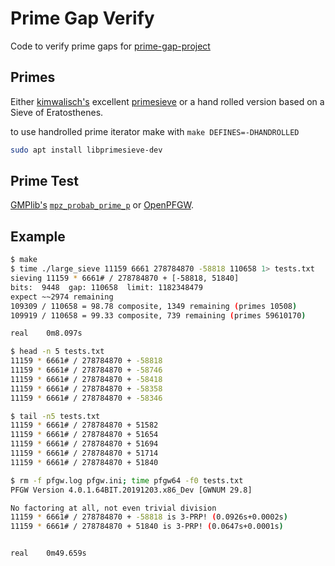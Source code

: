 # Prime Gap Verify

Code to verify prime gaps for [prime-gap-project](https://github.com/primegap-list-project/prime-gap-list/)

## Primes

Either [kimwalisch's](https://github.com/kimwalisch/)
excellent [primesieve](https://github.com/kimwalisch/primesieve)
or a hand rolled version based on a Sieve of Eratosthenes.

to use handrolled prime iterator make with `make DEFINES=-DHANDROLLED`

```bash
sudo apt install libprimesieve-dev
```

## Prime Test

[GMPlib's](https://gmplib.org/)
[`mpz_probab_prime_p`](https://gmplib.org/manual/Number-Theoretic-Functions#Number-Theoretic-Functions)
or [OpenPFGW](https://sourceforge.net/projects/openpfgw/).

## Example

```bash
$ make
$ time ./large_sieve 11159 6661 278784870 -58818 110658 1> tests.txt
sieving 11159 * 6661# / 278784870 + [-58818, 51840]
bits:  9448  gap: 110658  limit: 1182348479
expect ~~2974 remaining
109309 / 110658 = 98.78 composite, 1349 remaining (primes 10508)
109919 / 110658 = 99.33 composite, 739 remaining (primes 59610170)

real	0m8.097s

$ head -n 5 tests.txt
11159 * 6661# / 278784870 + -58818
11159 * 6661# / 278784870 + -58746
11159 * 6661# / 278784870 + -58418
11159 * 6661# / 278784870 + -58358
11159 * 6661# / 278784870 + -58346

$ tail -n5 tests.txt
11159 * 6661# / 278784870 + 51582
11159 * 6661# / 278784870 + 51654
11159 * 6661# / 278784870 + 51694
11159 * 6661# / 278784870 + 51714
11159 * 6661# / 278784870 + 51840

$ rm -f pfgw.log pfgw.ini; time pfgw64 -f0 tests.txt
PFGW Version 4.0.1.64BIT.20191203.x86_Dev [GWNUM 29.8]

No factoring at all, not even trivial division
11159 * 6661# / 278784870 + -58818 is 3-PRP! (0.0926s+0.0002s)
11159 * 6661# / 278784870 + 51840 is 3-PRP! (0.0647s+0.0001s)


real	0m49.659s
```
